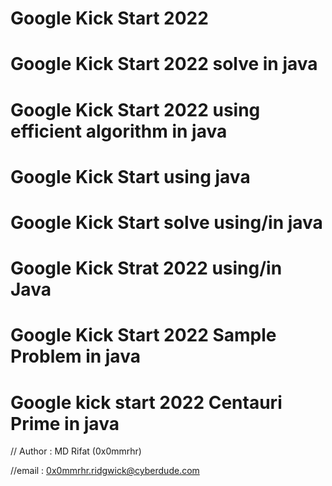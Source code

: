 # Google Kick Start 2022
# Google Kick Start 2022 solve in java
# Google Kick Start 2022 using efficient algorithm in java
# Google Kick Start using java
# Google Kick Start solve using/in java
# Google Kick Strat 2022 using/in Java
# Google Kick Start 2022 Sample Problem in java
# Google kick start 2022 Centauri Prime in java

// Author : MD Rifat (0x0mmrhr)

//email : 0x0mmrhr.ridgwick@cyberdude.com
